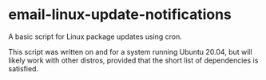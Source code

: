 # email-linux-update-notifications
A basic script for Linux package updates using cron.

This script was written on and for a system running Ubuntu 20.04, but will likely work with other distros, provided that the short list of dependencies is satisfied.
